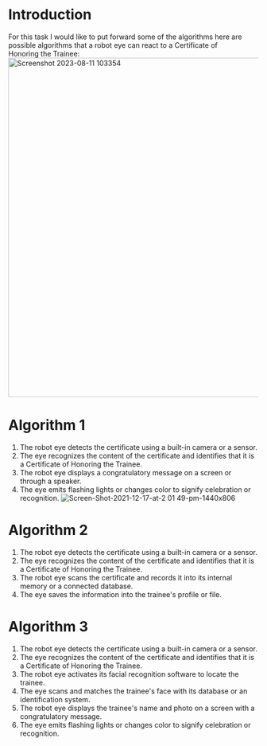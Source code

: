 # Introduction
For this task I would like to put forward some of the algorithms here are possible algorithms that a robot eye can react to a Certificate of Honoring the Trainee:
<img width="682" alt="Screenshot 2023-08-11 103354" src="https://github.com/joudalhef/SM23-IoT04/assets/139080884/ebdcc911-ed3e-4acd-b7fc-5008117c0dd8">

# Algorithm 1
1. The robot eye detects the certificate using a built-in camera or a sensor.
2. The eye recognizes the content of the certificate and identifies that it is a Certificate of Honoring the Trainee.
3. The robot eye displays a congratulatory message on a screen or through a speaker.
4. The eye emits flashing lights or changes color to signify celebration or recognition.
 ![Screen-Shot-2021-12-17-at-2 01 49-pm-1440x806](https://github.com/joudalhef/SM23-IoT04/assets/139080884/242a09b4-84a9-4a03-a0f9-e3b3c5298ef1)

# Algorithm 2
1. The robot eye detects the certificate using a built-in camera or a sensor.
2. The eye recognizes the content of the certificate and identifies that it is a Certificate of Honoring the Trainee.
3. The robot eye scans the certificate and records it into its internal memory or a connected database.
4. The eye saves the information into the trainee's profile or file.
# Algorithm 3
1. The robot eye detects the certificate using a built-in camera or a sensor.
2. The eye recognizes the content of the certificate and identifies that it is a Certificate of Honoring the Trainee.
3. The robot eye activates its facial recognition software to locate the trainee.
4. The eye scans and matches the trainee's face with its database or an identification system.
5. The robot eye displays the trainee's name and photo on a screen with a congratulatory message.
6. The eye emits flashing lights or changes color to signify celebration or recognition.
